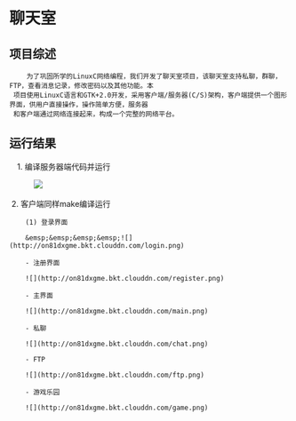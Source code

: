 # 聊天室


## 项目综述
     　　为了巩固所学的LinuxC网络编程，我们开发了聊天室项目，该聊天室支持私聊，群聊，FTP，查看消息记录，修改密码以及其他功能。本
     项目使用LinuxC语言和GTK+2.0开发，采用客户端/服务器(C/S)架构，客户端提供一个图形界面，供用户直接操作，操作简单方便，服务器
     和客户端通过网络连接起来，构成一个完整的网络平台。

## 运行结果

　1. 编译服务器端代码并运行
  
       &emsp;&emsp;![](http://on81dxgme.bkt.clouddn.com/serv.png)
    
  2. 客户端同样make编译运行
  
        (1) 登录界面
        
        &emsp;&emsp;&emsp;&emsp;![](http://on81dxgme.bkt.clouddn.com/login.png)
        
        - 注册界面
        
        ![](http://on81dxgme.bkt.clouddn.com/register.png)
        
        - 主界面
        
        ![](http://on81dxgme.bkt.clouddn.com/main.png)
        
        - 私聊
        
        ![](http://on81dxgme.bkt.clouddn.com/chat.png)
        
        - FTP
        
        ![](http://on81dxgme.bkt.clouddn.com/ftp.png)
        
        - 游戏乐园
        
        ![](http://on81dxgme.bkt.clouddn.com/game.png)
